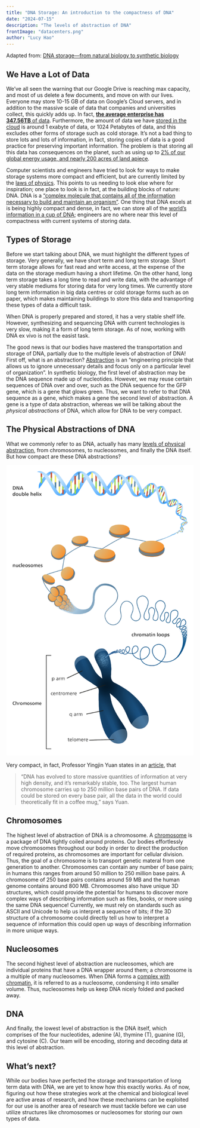 ```yaml
---
title: "DNA Storage: An introduction to the compactness of DNA"
date: "2024-07-15"
description: "The levels of abstraction of DNA"
frontImage: "datacenters.png"
author: "Lucy Hao"
---
```


Adapted from: [DNA storage—from natural biology to synthetic biology](https://www.csbj.org/article/S2001-0370(23)00045-4/fulltext)

## We Have a Lot of Data

We’ve all seen the warning that our Google Drive is reaching max capacity, and most of us delete a few documents, and move on with our lives. Everyone may store 10-15 GB of data on Google’s Cloud servers, and in addition to the massive scale of data that companies and universities collect, this quickly adds up. In fact, [**the average enterprise has 347.56TB** of data](https://cdn2.hubspot.net/hubfs/1624046/IDGE_Data_Analysis_2016_final.pdf). Furthermore, the amount of data we have [stored in the cloud](https://www.globaldots.com/resources/blog/how-much-is-stored-in-the-cloud) is around 1 exabyte of data, or 1024 Petabytes of data, and this excludes other forms of storage such as cold storage. It’s not a bad thing to store lots and lots of information, in fact, storing copies of data is a good practice for preserving important information. The problem is that storing all this data has consequences on the planet, such as using up to [2% of our global energy usage, and nearly 200 acres of land apiece](https://medium.com/stanford-magazine/carbon-and-the-cloud-d6f481b79dfe).

Computer scientists and engineers have tried to look for ways to make storage systems more compact and efficient, but are currently limited by the [laws of physics](https://spectrum.ieee.org/the-tunneling-transistor). This points to us needing to look else where for inspiration; one place to look is in fact, at the building blocks of nature: DNA. DNA is a [“complex molecule that contains all of the information necessary to build and maintain an organism”](https://www.nature.com/scitable/topicpage/introduction-what-is-dna-6579978/). One thing that DNA excels at is being highly compact and dense, in fact, we can store all of the [world’s information in a cup of DNA](https://news.mit.edu/2021/dna-data-storage-0610); engineers are no where near this level of compactness with current systems of storing data. 

## Types of Storage

Before we start talking about DNA, we must highlight the different types of storage. Very generally, we have short term and long term storage. Short term storage allows for fast read and write access, at the expense of the data on the storage medium having a short lifetime. On the other hand, long term storage takes a long time to read and write data, with the advantage of very stable mediums for storing data for very long times. We currently store long term information in big data centres or cold storage forms such as on paper, which makes maintaining buildings to store this data and transporting these types of data a difficult task.

When DNA is properly prepared and stored, it has a very stable shelf life. However, synthesizing and sequencing DNA with current technologies is very slow, making it a form of long term storage. As of now, working with DNA ex vivo is not the easist task.

The good news is that our bodies have mastered the transportation and storage of DNA, partially due to the multiple levels of abstraction of DNA! First off, what is an abstraction? [Abstraction](https://www.nature.com/scitable/blog/bio2.0/abstraction/) is an “engineering principle that allows us to ignore unnecessary details and focus only on a particular level of organization”. In synthetic biology, the first level of abstraction may be the DNA sequence made up of nucleotides. However, we may reuse certain sequences of DNA over and over, such as the DNA sequence for the GFP gene, which is a gene that glows green. Thus, we want to refer to that DNA sequence as a gene, which makes a gene the second level of abstraction. A gene is a type of data abstraction, whereas we will be talking about the *physical abstractions* of DNA, which allow for DNA to be very compact.

## The Physical Abstractions of DNA

What we commonly refer to as DNA, actually has many [levels of physical abstraction](https://www.csbj.org/article/S2001-0370(23)00045-4/fulltext), from chromosomes, to nucleosomes, and finally the DNA itself. But how compact are these DNA abstractions? 

![dna abstractions](multiple-levels.png)

Very compact, in fact, Professor Yingjin Yuan states in an [article](https://www.nature.com/articles/d42473-022-00319-3#:~:text=The%20largest%20human%20chromosome%20carries,microorganism%2C%20typically%20has%2016%20chromosomes), that

> “DNA has evolved to store massive quantities of information at very high density, and it’s remarkably stable, too. The largest human chromosome carries up to 250 million base pairs of DNA. If data could be stored on every base pair, all the data in the world could theoretically fit in a coffee mug,” says Yuan.
> 

## Chromosomes

The highest level of abstraction of DNA is a chromosome. A [chromosome](https://en.wikipedia.org/wiki/Chromosome) is a package of DNA tightly coiled around proteins. Our bodies effortlessly move chromosomes throughout our body in order to direct the production of required proteins, as chromosomes are important for cellular division. Thus, the goal of a chromosome is to transport genetic materal from one generation to another. Chromosomes can contain any number of base pairs; in humans this ranges from around 50 million to 250 million base pairs. A chromosome of 250 base pairs contains around 59 MB and the human genome contains around 800 MB. Chromosomes also have unique 3D structures, which could provide the potential for humans to discover more complex ways of describing information such as files, books, or more using the same DNA sequence! Currently, we must rely on standards such as ASCII and Unicode to help us interpret a sequence of bits; if the 3D structure of a chromosome could directly tell us how to interpret a sequence of information this could open up ways of describing information in more unique ways.

## Nucleosomes

The second highest level of abstraction are nucleosomes, which are individual proteins that have a DNA wrapper around them; a chromosome is a multiple of many nucleosomes. When DNA forms a [complex with chromatin](https://www.nature.com/scitable/definition/nucleosome-nucleosomes-30/#:~:text=A%20nucleosome%20is%20a%20section,resembles%20beads%20on%20a%20string), it is referred to as a nucleosome, condensing it into smaller volume. Thus, nucleosomes help us keep DNA nicely folded and packed away.

## DNA

And finally, the lowest level of abstraction is the DNA itself, which comprises of the four nucleotides, adenine (A), thymine (T), guanine (G), and cytosine (C). Our team will be encoding, storing and decoding data at this level of abstraction.

## What’s next?

While our bodies have perfected the storage and transportation of long term data with DNA, we are yet to know how this exactly works. As of now, figuring out how these strategies work at the chemical and biological level are active areas of research, and how these mechanisms can be exploited for our use is another area of research we must tackle before we can use utilize structures like chromosomes or nucleosomes for storing our own types of data.

